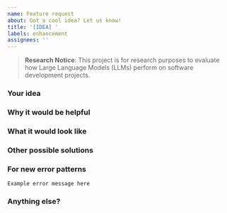 ```yaml
---
name: Feature request
about: Got a cool idea? Let us know!
title: '[IDEA] '
labels: enhancement
assignees: ''
---
```


> **Research Notice**: This project is for research purposes to evaluate how Large Language Models (LLMs) perform on software development projects.

### Your idea
<!-- What's your awesome idea? -->

### Why it would be helpful
<!-- How would this make the project better? Is it solving a problem? -->

### What it would look like
<!-- How would you imagine this working? -->

### Other possible solutions
<!-- Any other ways this could be done? (totally optional) -->

### For new error patterns
<!-- If you want us to handle a new type of error message, share an example: -->

```
Example error message here
```

### Anything else?
<!-- Any other thoughts, references, or screenshots? --> 